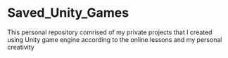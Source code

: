 # Saved_Unity_Games
This personal repository comrised of my private projects that I created using Unity game engine according to the online lessons and my personal creativity
